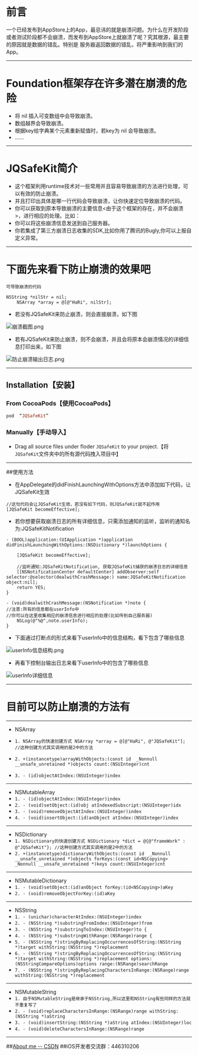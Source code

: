 前言
===
一个已经发布到AppStore上的App，最忌讳的就是崩溃问题。为什么在开发阶段或者测试阶段都不会崩溃，而发布到AppStore上就崩溃了呢？究其根源，最主要的原因就是数据的错乱。特别是 服务器返回数据的错乱，将严重影响到我们的App。


---
Foundation框架存在许多潜在崩溃的危险
===
- 将 nil 插入可变数组中会导致崩溃。
- 数组越界会导致崩溃。
- 根据key给字典某个元素重新赋值时，若key为 nil 会导致崩溃。
- ......

---

JQSafeKit简介
===
- 这个框架利用runtime技术对一些常用并且容易导致崩溃的方法进行处理，可以有效的防止崩溃。
- 并且打印出具体是哪一行代码会导致崩溃，让你快速定位导致崩溃的代码。
- 你可以获取到原本导致崩溃的主要信息<由于这个框架的存在，并不会崩溃>，进行相应的处理。比如：
- 你可以将这些崩溃信息发送到自己服务器。
- 你若集成了第三方崩溃日志收集的SDK,比如你用了腾讯的Bugly,你可以上报自定义异常。


---
下面先来看下防止崩溃的效果吧
===

`可导致崩溃的代码`
```
NSString *nilStr = nil;
    NSArray *array = @[@"HaRi", nilStr];
```

- 若没有JQSafeKit来防止崩溃，则会直接崩溃，如下图

![崩溃截图.png](https://github.com/XiaoHanGe/JQSafeKit/blob/master/JQSafeKitDemo/%E6%88%AA%E5%9B%BE/1.png?raw=true)


- 若有JQSafeKit来防止崩溃，则不会崩溃，并且会将原本会崩溃情况的详细信息打印出来，如下图

![防止崩溃输出日志.png](https://github.com/XiaoHanGe/JQSafeKit/blob/master/JQSafeKitDemo/%E6%88%AA%E5%9B%BE/2.png?raw=true)


---

## Installation【安装】

### From CocoaPods【使用CocoaPods】

```ruby
pod  “JQSafeKit”
```

### Manually【手动导入】
- Drag all source files under floder `JQSafeKit` to your project.【将`JQSafeKit`文件夹中的所有源代码拽入项目中】


---
##使用方法

- 在AppDelegate的didFinishLaunchingWithOptions方法中添加如下代码，让JQSafeKit生效

```
//这句代码会让JQSafeKit生效，若没有如下代码，则JQSafeKit就不起作用
[JQSafeKit becomeEffective];
```

- 若你想要获取崩溃日志的所有详细信息，只需添加通知的监听，监听的通知名为:JQSafeKitNotification

```
- (BOOL)application:(UIApplication *)application didFinishLaunchingWithOptions:(NSDictionary *)launchOptions {
    
    [JQSafeKit becomeEffective];
    
    //监听通知:JQSafeKitNotification, 获取JQSafeKit捕获的崩溃日志的详细信息
    [[NSNotificationCenter defaultCenter] addObserver:self selector:@selector(dealwithCrashMessage:) name:JQSafeKitNotification object:nil];
    return YES;
}

- (void)dealwithCrashMessage:(NSNotification *)note {
//注意:所有的信息都在userInfo中
//你可以在这里收集相应的崩溃信息进行相应的处理(比如传到自己服务器)
    NSLog(@"%@",note.userInfo);
}
```

- 下面通过打断点的形式来看下userInfo中的信息结构，看下包含了哪些信息

![userInfo信息结构.png](https://github.com/XiaoHanGe/JQSafeKit/blob/master/JQSafeKitDemo/%E6%88%AA%E5%9B%BE/3.png?raw=true)

- 再看下控制台输出日志来看下userInfo中的包含了哪些信息

![userInfo详细信息](https://github.com/XiaoHanGe/JQSafeKit/blob/master/JQSafeKitDemo/%E6%88%AA%E5%9B%BE/4.png?raw=true)



---

目前可以防止崩溃的方法有
===
---
- NSArray
-  `1. NSArray的快速创建方式 NSArray *array = @[@"HaRi", @"JQSafeKit"];  //这种创建方式其实调用的是2中的方法`
-  `2. +(instancetype)arrayWithObjects:(const id  _Nonnull __unsafe_unretained *)objects count:(NSUInteger)cnt`

- `3. - (id)objectAtIndex:(NSUInteger)index`

---

- NSMutableArray 
- `1. - (id)objectAtIndex:(NSUInteger)index`
- `2. - (void)setObject:(id)obj atIndexedSubscript:(NSUInteger)idx`
- `3. - (void)removeObjectAtIndex:(NSUInteger)index`
- `4. - (void)insertObject:(id)anObject atIndex:(NSUInteger)index`

---

- NSDictionary
- `1. NSDictionary的快速创建方式 NSDictionary *dict = @{@"frameWork" : @"JQSafeKit"}; //这种创建方式其实调用的是2中的方法`
- `2. +(instancetype)dictionaryWithObjects:(const id  _Nonnull __unsafe_unretained *)objects forKeys:(const id<NSCopying>  _Nonnull __unsafe_unretained *)keys count:(NSUInteger)cnt`

---
- NSMutableDictionary
- `1. - (void)setObject:(id)anObject forKey:(id<NSCopying>)aKey`
- `2. - (void)removeObjectForKey:(id)aKey`



---
- NSString
- `1. - (unichar)characterAtIndex:(NSUInteger)index`
- `2. - (NSString *)substringFromIndex:(NSUInteger)from`
- `3. - (NSString *)substringToIndex:(NSUInteger)to {`
- `4. - (NSString *)substringWithRange:(NSRange)range {`
- `5. - (NSString *)stringByReplacingOccurrencesOfString:(NSString *)target withString:(NSString *)replacement`
- `6. - (NSString *)stringByReplacingOccurrencesOfString:(NSString *)target withString:(NSString *)replacement options:(NSStringCompareOptions)options range:(NSRange)searchRange`
- `7. - (NSString *)stringByReplacingCharactersInRange:(NSRange)range withString:(NSString *)replacement`

---

- NSMutableString
- `1. 由于NSMutableString是继承于NSString,所以这里和NSString有些同样的方法就不重复写了`
- `2. - (void)replaceCharactersInRange:(NSRange)range withString:(NSString *)aString`
- `3. - (void)insertString:(NSString *)aString atIndex:(NSUInteger)loc`
- `4. - (void)deleteCharactersInRange:(NSRange)range`



---


##[About me -- CSDN](http://blog.csdn.net/qq_31810357)
##iOS开发者交流群：446310206




